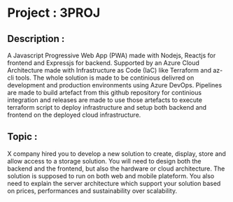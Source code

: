 # Project : 3PROJ
## Description :

A Javascript Progressive Web App (PWA) made with Nodejs, Reactjs for frontend and Expressjs for backend. Supported by an Azure Cloud Architecture made with Infrastructure as Code (IaC) like Terraform and az-cli tools. The whole solution is made to be continious delivred on development and production environments using Azure DevOps. Pipelines are made to build artefact from this github repository for continious integration and releases are made to use those artefacts to execute terraform script to deploy infrastructure and setup both backend and frontend on the deployed cloud infrastructure.

##  Topic : 

X company hired you to develop a new solution to create, display, store and allow access to a storage solution. You will need to design both the backend and the frontend, but also the hardware or cloud architecture.
The solution is supposed to run on both web and mobile plateform. You also need to explain the server architecture which support your solution based on prices, performances and sustainability over scalability.

